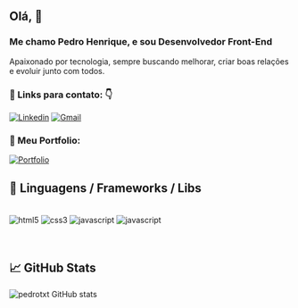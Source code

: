 ## Olá, 👋
### Me chamo Pedro Henrique, e sou Desenvolvedor <strong>Front-End</strong>
 Apaixonado por tecnologia, sempre buscando melhorar, criar boas relações e evoluir junto com todos.
 
 ### 💌 Links para contato: 👇
[![Linkedin](https://img.shields.io/badge/LinkedIn-0077B5?style=for-the-badge&logo=linkedin&logoColor=white)](https://www.linkedin.com/in/pedro-henrique-p/)
[![Gmail](https://img.shields.io/badge/Gmail-D14836?style=for-the-badge&logo=gmail&logoColor=white)](mailto:pehhp2021@gmail.com)

### 💼 Meu Portfolio: 
[![Portfolio](https://img.shields.io/website-up-down-green-red/http/monip.org.svg)](https://portfolio-phpg.netlify.app)
<br/>


## 🔧 Linguagens / Frameworks / Libs
<div style="display: inline_block"> <br/>
    <img align="center" src="https://img.shields.io/badge/HTML5-E34F26?style=for-the-badge&logo=html5&logoColor=white" alt="html5" /> 
    <img align="center" src="https://img.shields.io/badge/CSS3-1572B6?style=for-the-badge&logo=css3&logoColor=white" alt="css3" />
    <img align="center" src="https://img.shields.io/badge/JavaScript-F7DF1E?style=for-the-badge&logo=javascript&logoColor=black" alt="javascript" />
    <img align="center" src="https://img.shields.io/badge/React-20232A?style=for-the-badge&logo=react&logoColor=61DAFB" alt="javascript" />
</div> <br/><br/>

## 📈 GitHub Stats
![pedrotxt GitHub stats](https://github-readme-stats.vercel.app/api?username=pedrotxt&show_icons=true&theme=dracula)
